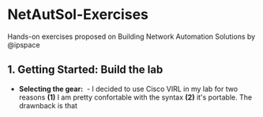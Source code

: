 # NetAutSol-Exercises
Hands-on exercises proposed on Building Network Automation Solutions by @ipspace

## 1. Getting Started: Build the lab
- **Selecting the gear:** 
  - I decided to use Cisco VIRL in my lab for two reasons **(1)** I am pretty confortable with the syntax **(2)** it's portable. The drawnback is that 
